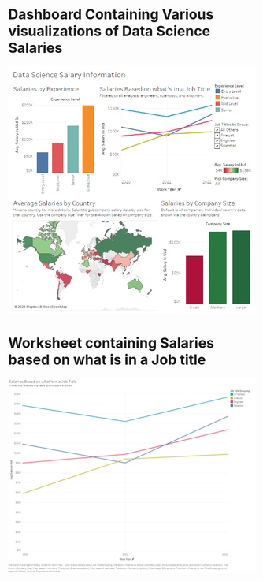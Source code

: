# Dashboard Containing Various visualizations of Data Science Salaries


![Dashboard Containing Various visualizations of Data Science Salaries](./Data%20Science%20Salary%20Information.png)


# Worksheet containing Salaries based on what is in a Job title

![Worksheet containing Salaries based on what is in a Job title](./Salaries%20by%20Group.png)
